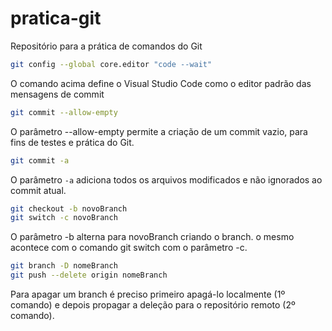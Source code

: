 # pratica-git
Repositório para a prática de comandos do Git

~~~bash
git config --global core.editor "code --wait"
~~~

O comando acima define o Visual Studio Code como o editor padrão das mensagens de commit

~~~bash
git commit --allow-empty
~~~ 

O parâmetro --allow-empty permite a criação de um commit vazio, para fins de testes e prática do Git.

~~~bash 
git commit -a
~~~

O parâmetro `-a` adiciona todos os arquivos modificados e não ignorados ao commit atual.

~~~bash
git checkout -b novoBranch
git switch -c novoBranch 
~~~

O parâmetro -b alterna para novoBranch criando o branch. o mesmo acontece com o comando git switch com o parâmetro -c.

~~~bash
git branch -D nomeBranch
git push --delete origin nomeBranch
~~~

Para apagar um branch é preciso primeiro apagá-lo localmente (1º comando) e depois propagar a deleção para o repositório remoto (2º comando).